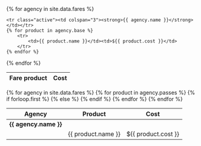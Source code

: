 <table class="table">
<thead>
        <th>Fare product</th>
        <th>Cost</th>
    </thead>
{% for agency in site.data.fares %}



    
    <tr class="active"><td colspan="3"><strong>{{ agency.name }}</strong></td></tr>
    {% for product in agency.base %}
        <tr>
            <td>{{ product.name }}</td><td>${{ product.cost }}</td>
        </tr>
    {% endfor %}


{% endfor %}
</table>



<table class="table table-hover">
<thead>
	<th>Agency</th>
	<th>Product</th>
	<th>Cost</th>
</thead>
<tbody>
	{% for agency in site.data.fares %}
		{% for product in agency.passes %}
			{% if forloop.first %}
				<tr style="border-top:3px !important;"><td><strong>{{ agency.name }}</strong></td>
			{% else %}
				<tr><td></td>
			{% endif %}
				<td>{{ product.name }}</td><td>${{ product.cost }}</td></tr>
		{% endfor %}
	{% endfor %}
</tbody>
</table>